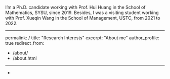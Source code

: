 I’m a Ph.D. candidate working with Prof. Hui Huang in the School of Mathematics, SYSU, since 2019. Besides, I was a visiting student working with Prof. Xueqin Wang in the School of Management, USTC, from 2021 to 2022.

---
permalink: /
title: "Research Interests"
excerpt: "About me"
author_profile: true
redirect_from: 
  - /about/
  - /about.html
---

- 
